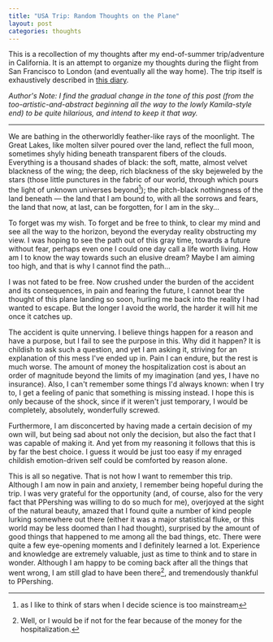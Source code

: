 ```yaml
---
title: "USA Trip: Random Thoughts on the Plane"
layout: post
categories: thoughts
---
```


This is a recollection of my thoughts after my end-of-summer trip/adventure in California. It is an attempt to organize my thoughts during the flight from San Francisco to London (and eventually all the way home). The trip itself is exhaustively described in [this diary](/personal/trip/2013/09/19/us-trip-diary/).

<!--more-->

*Author's Note: I find the gradual change in the tone of this post (from the too-artistic-and-abstract beginning all the way to the lowly Kamila-style end) to be quite hilarious, and intend to keep it that way.*

-----------------------------------------------------------------

We are bathing in the otherworldly feather-like rays of the moonlight. The Great Lakes, like molten silver poured over the land, reflect the full moon, sometimes shyly hiding beneath transparent fibers of the clouds. Everything is a thousand shades of black: the soft, matte, almost velvet blackness of the wing; the deep, rich blackness of the sky bejeweled by the stars (those little punctures in the fabric of our world, through which pours the light of unknown universes beyond[^stars]); the pitch-black nothingness of the land beneath — the land that I am bound to, with all the sorrows and fears, the land that now, at last, can be forgotten, for I am in the sky…

[^stars]: as I like to think of stars when I decide science is too mainstream

To forget was my wish. To forget and be free to think, to clear my mind and see all the way to the horizon, beyond the everyday reality obstructing my view. I was hoping to see the path out of this gray time, towards a future without fear, perhaps even one I could one day call a life worth living. How am I to know the way towards such an elusive dream? Maybe I am aiming too high, and that is why I cannot find the path…

I was not fated to be free. Now crushed under the burden of the accident and its consequences, in pain and fearing the future, I cannot bear the thought of this plane landing so soon, hurling me back into the reality I had wanted to escape. But the longer I avoid the world, the harder it will hit me once it catches up.

The accident is quite unnerving. I believe things happen for a reason and have a purpose, but I fail to see the purpose in this. Why did it happen? It is childish to ask such a question, and yet I am asking it, striving for an explanation of this mess I've ended up in. Pain I can endure, but the rest is much worse. The amount of money the hospitalization cost is about an order of magnitude beyond the limits of my imagination (and yes, I have no insurance). Also, I can't remember some things I'd always known: when I try to, I get a feeling of panic that something is missing instead. I hope this is only because of the shock, since if it weren't just temporary, I would be completely, absolutely, wonderfully screwed.

Furthermore, I am disconcerted by having made a certain decision of my own will, but being sad about not only the decision, but also the fact that I was capable of making it. And yet from my reasoning it follows that this is by far the best choice. I guess it would be just too easy if my enraged childish emotion-driven self could be comforted by reason alone.

This is all so negative. That is not how I want to remember this trip. Although I am now in pain and anxiety, I remember being hopeful during the trip. I was very grateful for the opportunity (and, of course, also for the very fact that PPershing was willing to do so much for me), overjoyed at the sight of the natural beauty, amazed that I found quite a number of kind people lurking somewhere out there (either it was a major statistical fluke, or this world may be less doomed than I had thought), surprised by the amount of good things that happened to me among all the bad things, etc. There were quite a few eye-opening moments and I definitely learned a lot. Experience and knowledge are extremely valuable, just as time to think and to stare in wonder. Although I am happy to be coming back after all the things that went wrong, I am still glad to have been there[^glad], and tremendously thankful to PPershing.

[^glad]: Well, or I would be if not for the fear because of the money for the hospitalization.
